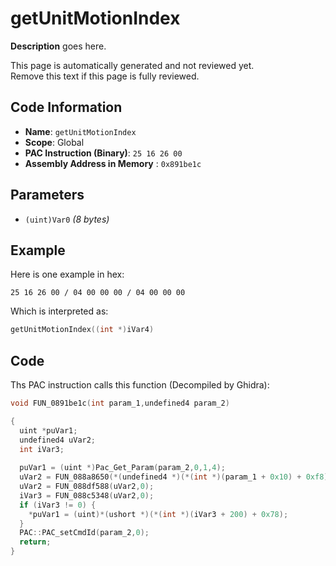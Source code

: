 # getUnitMotionIndex

**Description** goes here.

This page is automatically generated and not reviewed yet.<br>Remove this text if this page is fully reviewed.

## Code Information

- **Name**: `getUnitMotionIndex`
- **Scope**: Global
- **PAC Instruction (Binary)**: `25 16 26 00`
- **Assembly Address in Memory** : `0x891be1c`

## Parameters

- `(uint)Var0` *(8 bytes)*

## Example

Here is one example in hex:

```25 16 26 00 / 04 00 00 00 / 04 00 00 00```

Which is interpreted as:

```c
getUnitMotionIndex((int *)iVar4)
```

## Code

Ths PAC instruction calls this function (Decompiled by Ghidra):

```c
void FUN_0891be1c(int param_1,undefined4 param_2)

{
  uint *puVar1;
  undefined4 uVar2;
  int iVar3;
  
  puVar1 = (uint *)Pac_Get_Param(param_2,0,1,4);
  uVar2 = FUN_088a8650(*(undefined4 *)(*(int *)(param_1 + 0x10) + 0xf8),0);
  uVar2 = FUN_088df588(uVar2,0);
  iVar3 = FUN_088c5348(uVar2,0);
  if (iVar3 != 0) {
    *puVar1 = (uint)*(ushort *)(*(int *)(iVar3 + 200) + 0x78);
  }
  PAC::PAC_setCmdId(param_2,0);
  return;
}
```

